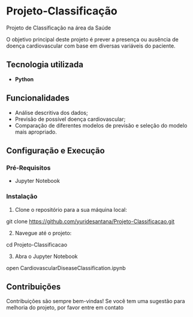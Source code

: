 # Projeto-Classificação
 Projeto de Classificação na área da Saúde
 
O objetivo principal deste projeto é prever a presença ou ausência de doença cardiovascular com base em diversas variáveis do paciente.

## Tecnologia utilizada
- **Python**

## Funcionalidades
 - Análise descritiva dos dados;
 - Previsão de possível doença cardiovascular;
 - Comparação de diferentes modelos de previsão e seleção do modelo mais apropriado.

## Configuração e Execução

### Pré-Requisitos

- Jupyter Notebook

### Instalação

1. Clone o repositório para a sua máquina local:

git clone https://github.com/yuridesantana/Projeto-Classificacao.git

2. Navegue até o projeto:

cd Projeto-Classificacao

3. Abra o Jupyter Notebook

open CardiovascularDiseaseClassification.ipynb

## Contribuições

Contribuições são sempre bem-vindas! Se você tem uma sugestão para melhoria do projeto, por favor entre em contato
